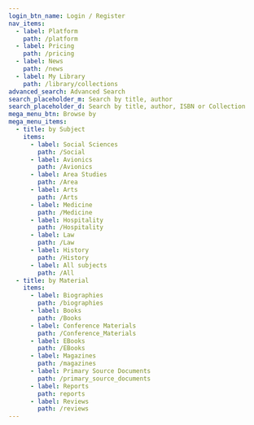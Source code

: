 ```yaml
---
login_btn_name: Login / Register
nav_items:
  - label: Platform
    path: /platform
  - label: Pricing
    path: /pricing
  - label: News
    path: /news
  - label: My Library
    path: /library/collections
advanced_search: Advanced Search
search_placeholder_m: Search by title, author
search_placeholder_d: Search by title, author, ISBN or Collection
mega_menu_btn: Browse by
mega_menu_items:
  - title: by Subject
    items:
      - label: Social Sciences
        path: /Social
      - label: Avionics
        path: /Avionics
      - label: Area Studies
        path: /Area
      - label: Arts
        path: /Arts
      - label: Medicine
        path: /Medicine
      - label: Hospitality
        path: /Hospitality
      - label: Law
        path: /Law
      - label: History
        path: /History
      - label: All subjects
        path: /All
  - title: by Material
    items:
      - label: Biographies
        path: /biographies
      - label: Books
        path: /Books
      - label: Conference Materials
        path: /Conference_Materials
      - label: EBooks
        path: /EBooks
      - label: Magazines
        path: /magazines
      - label: Primary Source Documents
        path: /primary_source_documents
      - label: Reports
        path: reports
      - label: Reviews
        path: /reviews
---
```

